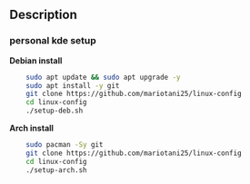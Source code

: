 ## Description
### personal kde setup

**Debian install**
```bash
    sudo apt update && sudo apt upgrade -y
    sudo apt install -y git
    git clone https://github.com/mariotani25/linux-config
    cd linux-config
    ./setup-deb.sh
``` 
**Arch install**
```bash
    sudo pacman -Sy git
    git clone https://github.com/mariotani25/linux-config
    cd linux-config
    ./setup-arch.sh
``` 
